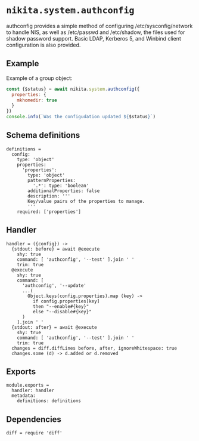 
# `nikita.system.authconfig`

authconfig provides a simple method of configuring /etc/sysconfig/network to handle NIS, as well as /etc/passwd and /etc/shadow, the files used for shadow password support. Basic LDAP, Kerberos 5, and Winbind client configuration is also provided. 

## Example

Example of a group object:

```js
const {$status} = await nikita.system.authconfig({
  properties: {
    mkhomedir: true
  }
})
console.info(`Was the configudation updated ${$status}`)
```

## Schema definitions

    definitions =
      config:
        type: 'object'
        properties:
          'properties':
            type: 'object'
            patternProperties:
              '.*': type: 'boolean'
            additionalProperties: false
            description: '''
            Key/value pairs of the properties to manage.
            '''
        required: ['properties']

## Handler

    handler = ({config}) ->
      {stdout: before} = await @execute
        shy: true
        command: [ 'authconfig', '--test' ].join ' '
        trim: true
      @execute
        shy: true
        command: [
          'authconfig', '--update'
          ...(
            Object.keys(config.properties).map (key) ->
              if config.properties[key]
              then "--enable#{key}"
              else "--disable#{key}"
          )
        ].join ' '
      {stdout: after} = await @execute
        shy: true
        command: [ 'authconfig', '--test' ].join ' '
        trim: true
      changes = diff.diffLines before, after, ignoreWhitespace: true
      changes.some (d) -> d.added or d.removed

## Exports

    module.exports =
      handler: handler
      metadata:
        definitions: definitions

## Dependencies

    diff = require 'diff'

